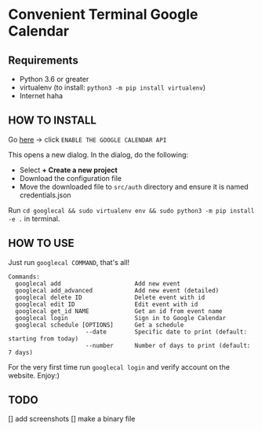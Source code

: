 # Convenient Terminal Google Calendar

## Requirements 
- Python 3.6 or greater 
- virtualenv (to install: `python3 -m pip install virtualenv`)
- Internet haha

## HOW TO INSTALL

Go [here](https://developers.google.com/calendar/quickstart/python) -> click `ENABLE THE GOOGLE CALENDAR API`

This opens a new dialog. In the dialog, do the following:
- Select **+ Create a new project**
- Download the configuration file
- Move the downloaded file to `src/auth` directory and ensure it is named credentials.json

Run `cd googlecal && sudo virtualenv env && sudo python3 -m pip install -e .` in terminal.

## HOW TO USE

Just run `googlecal COMMAND`, that's all!

```
Commands:
  googlecal add                     Add new event
  googlecal add_advanced            Add new event (detailed)
  googlecal delete ID               Delete event with id
  googlecal edit ID                 Edit event with id
  googlecal get_id NAME             Get an id from event name
  googlecal login                   Sign in to Google Calendar
  googlecal schedule [OPTIONS]      Get a schedule
                      --date        Specific date to print (default: starting from today)
                      --number      Number of days to print (default: 7 days)
```

For the very first time run `googlecal login` and verify account on the website. Enjoy:)

## TODO
[] add screenshots
[] make a binary file

